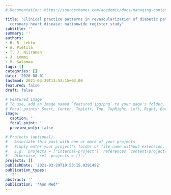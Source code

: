 ```yaml
---
# Documentation: https://sourcethemes.com/academic/docs/managing-content/

title: 'Clinical practice patterns in revascularization of diabetic patients with
  coronary heart disease: nationwide register study'
subtitle: ''
summary: ''
authors:
- H. R. Lehto
- A. Pietilä
- T. J. Niiranen
- J. Lommi
- V. Salomaa
tags: []
categories: []
date: '2020-08-01'
lastmod: 2021-03-29T13:53:15+03:00
featured: false
draft: false

# Featured image
# To use, add an image named `featured.jpg/png` to your page's folder.
# Focal points: Smart, Center, TopLeft, Top, TopRight, Left, Right, BottomLeft, Bottom, BottomRight.
image:
  caption: ''
  focal_point: ''
  preview_only: false

# Projects (optional).
#   Associate this post with one or more of your projects.
#   Simply enter your project's folder or file name without extension.
#   E.g. `projects = ["internal-project"]` references `content/project/deep-learning/index.md`.
#   Otherwise, set `projects = []`.
projects: []
publishDate: '2021-03-29T10:53:15.039149Z'
publication_types:
- '2'
abstract: ''
publication: '*Ann Med*'
---
```

